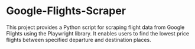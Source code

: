 # Google-Flights-Scraper
This project provides a Python script for scraping flight data from Google Flights using the Playwright library. It enables users to find the lowest price flights between specified departure and destination places.
